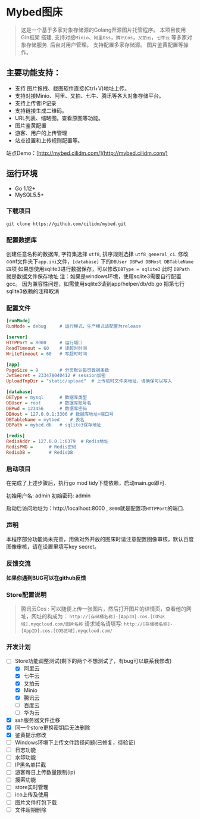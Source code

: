 # Mybed图床 

> 这是一个基于多家对象存储源的Golang开源图片托管程序。
> 本项目使用 Gin框架 搭建, 支持对接`Minio`、`阿里Oss`，`腾讯Cos`，`又拍云`，`七牛云` 等多家对象存储服务.
> 后台对用户管理。
> 支持配置多家存储源。
> 图片鉴黄配置等操作。

## 主要功能支持：

- 支持 图片拖拽、截图软件直接(Ctrl+V)地址上传。
- 支持对接Minio、阿里、又拍、七牛、腾讯等各大对象存储平台。
- 支持上传者IP记录
- 支持链接生成二维码。
- URL列表、缩略图。查看原图等功能。
- 图片鉴黄配置
- 游客、用户的上传管理
- 站点设置和上传规则配置等。

站点Demo：[http://mybed.cilidm.com/](http://mybed.cilidm.com/)

## 运行环境

- Go 1.12+
- MySQL5.5+

### 下载项目

```git
git clone https://github.com/cilidm/mybed.git
```

### 配置数据库

创建任意名称的数据库, 字符集选择 `utf8`, 排序规则选择 `utf8_general_ci`. 
修改conf文件夹下`app.ini`文件，`[database]` 下的`DBUser DBPwd DBHost DBTableName` 四项 
如果想使用sqlite3进行数据保存，可以修改`DBType = sqlite3` 此时 `DBPath` 就是数据文件保存地址
注：如果是windows环境，使用sqlite3需要自行配置gcc。
因为兼容性问题，如需使用sqlite3请到app/helper/db/db.go 把第七行sqlite3依赖的注释取消

### 配置文件

```app.ini
[runMode]
RunMode = debug     # 运行模式，生产模式请配置为release

[server]
HTTPPort = 8000     # 运行端口
ReadTimeout = 60    # 读超时时间 
WriteTimeout = 60   # 写超时时间

[app]
PageSize = 9        # 分页默认每页数据条数
JwtSecret = 23347$040412 # session加密
UploadTmpDir = "static/upload"  # 上传临时文件夹地址，请确保可以写入

[database]
DBType = mysql      # 数据库类型
DBUser = root       # 数据库账号名
DBPwd = 123456      # 数据库密码
DBHost = 127.0.0.1:3306 # 数据库地址+端口号
DBTableName = mytbed    # 表名
DBPath = mybed.db   # sqlite3保存地址

[redis]
RedisAddr = 127.0.0.1:6379  # Redis地址
RedisPWD =      # Redis密码
RedisDB =       # RedisDB

```

### 启动项目

在完成了上述步骤后，执行go mod tidy下载依赖，启动main.go即可.

初始用户名: admin
初始密码: admin

启动后访问地址为：http://localhost:8000 , `8000`就是配置项`HTTPPort`的端口.

### 声明

本程序部分功能尚未完善，用做对外开放的图床时请注意配置图像审核，默认百度图像审核，请在设置里填写key secret。

### 反馈交流

**如果你遇到BUG可以在github反馈**

### Store配置说明

> 腾讯云Cos : 可以随便上传一张图片，然后打开图片的详情页，查看他的网址，网址的构成为：
> `http://[存储桶名称]-[AppID].cos.[COS区域].myqcloud.com/图片名称`
> 请求域名请填写: 
> `http://[存储桶名称]-[AppID].cos.[COS区域].myqcloud.com/`

### 开发计划

- [ ] Store功能调整测试(剩下的两个不想测试了，有bug可以联系我修改)
    - [x] 阿里云
    - [x] 七牛云
    - [x] 又拍云
    - [x] Minio
    - [x] 腾讯云
    - [ ] 百度云
    - [ ] 华为云
- [x] ssh服务器文件迁移
- [x] 同一个store更换密钥后无法删除
- [x] 鉴黄提示修改
- [ ] Windows环境下上传文件路径问题(已修复，待验证)
- [ ] 日志功能
- [ ] 水印功能
- [ ] IP黑名单拦截
- [ ] 游客每日上传数量限制(ip)
- [ ] 搜索功能
- [ ] store实时管理
- [ ] ico上传及使用
- [ ] 图片文件打包下载
- [ ] 文件超期删除
